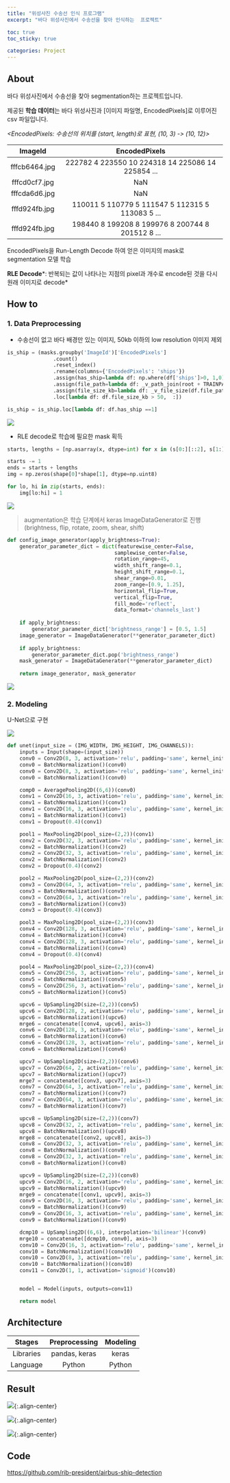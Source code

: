 ```yaml
---
title: "위성사진 수송선 인식 프로그램"
excerpt: "바다 위성사진에서 수송선을 찾아 인식하는  프로젝트"

toc: true
toc_sticky: true

categories: Project
---
```


## About
바다 위성사진에서 수송선을 찾아 segmentation하는 프로젝트입니다. 
    
  
   
제공된 **학습 데이터**는 바다 위성사진과  [이미지 파일명, EncodedPixels]로 이루어진 csv 파일입니다.  
  
*<EncodedPixels: 수송선의 위치를 (start, length)로 표현, (10, 3) -> (10, 12)>*
  
  
|ImageId|EncodedPixels|
|:---:|:---:|
|fffcb6464.jpg|222782 4 223550 10 224318 14 225086 14 225854 ...|
|fffcd0cf7.jpg|NaN|
|fffcda6d6.jpg|NaN|
|fffd924fb.jpg|110011 5 110779 5 111547 5 112315 5 113083 5 ...|
|fffd924fb.jpg|198440 8 199208 8 199976 8 200744 8 201512 8 ...|  
  
  
EncodedPixels을 Run-Length Decode 하여 얻은 이미지의 mask로 segmentation 모델 학습  
   
**RLE Decode***: 반복되는 값이 나타나는 지점의 pixel과 개수로 encode된 것을 다시 원래 이미지로 decode*
  
  
  
## How to
### 1. Data Preprocessing
* 수송선이 없고 바다 배경만 있는 이미지, 50kb 이하의 low resolution 이미지 제외  
    
  
``` python
is_ship = (masks.groupby('ImageId')['EncodedPixels']
               .count()
               .reset_index()
               .rename(columns={'EncodedPixels': 'ships'})
               .assign(has_ship=lambda df: np.where(df['ships']>0, 1,0))
               .assign(file_path=lambda df: _v_path_join(root + TRAINPATH, df.ImageId.astype(str)))
               .assign(file_size_kb=lambda df: _v_file_size(df.file_path))
               .loc[lambda df: df.file_size_kb > 50,  :])

is_ship = is_ship.loc[lambda df: df.has_ship ==1]
```
![](/sample/masks3.JPG)
  


  
* RLE decode로 학습에 필요한 mask 획득
  

```python
starts, lengths = [np.asarray(x, dtype=int) for x in (s[0:][::2], s[1:][::2])]

starts -= 1
ends = starts + lengths
img = np.zeros(shape[0]*shape[1], dtype=np.uint8)

for lo, hi in zip(starts, ends):
    img[lo:hi] = 1
```
![](/sample/plt1.JPG)
   
  
  
  
  
> augmentation은 학습 단계에서 keras ImageDataGenerator로 진행(brightness, flip, rotate, zoom, shear, shift)
  
``` python
def config_image_generator(apply_brightness=True):
    generator_parameter_dict = dict(featurewise_center=False,
                                   samplewise_center=False,
                                   rotation_range=45,
                                   width_shift_range=0.1,
                                   height_shift_range=0.1,
                                   shear_range=0.01,
                                   zoom_range=[0.9, 1.25],
                                   horizontal_flip=True,
                                   vertical_flip=True,
                                   fill_mode='reflect',
                                   data_format='channels_last')
    
    if apply_brightness:
        generator_parameter_dict['brightness_range'] = [0.5, 1.5]
    image_generator = ImageDataGenerator(**generator_parameter_dict)
    
    if apply_brightness:
        generator_parameter_dict.pop('brightness_range')
    mask_generator = ImageDataGenerator(**generator_parameter_dict)
    
    return image_generator, mask_generator
```
![](/sample/aug.jpg)
  
  
  
  
  
### 2. Modeling
U-Net으로 구현  
  
  
![](/sample/unet.jpg)
  


``` python
def unet(input_size = (IMG_WIDTH, IMG_HEIGHT, IMG_CHANNELS)):
    inputs = Input(shape=(input_size))
    conv0 = Conv2D(8, 3, activation='relu', padding='same', kernel_initializer='he_normal')(inputs)
    conv0 = BatchNormalization()(conv0)
    conv0 = Conv2D(8, 3, activation='relu', padding='same', kernel_initializer='he_normal')(conv0)
    conv0 = BatchNormalization()(conv0)

    comp0 = AveragePooling2D((6,6))(conv0)
    conv1 = Conv2D(16, 3, activation='relu', padding='same', kernel_initializer='he_normal')(comp0)
    conv1 = BatchNormalization()(conv1)
    conv1 = Conv2D(16, 3, activation='relu', padding='same', kernel_initializer='he_normal')(conv1)
    conv1 = BatchNormalization()(conv1)
    conv1 = Dropout(0.4)(conv1)

    pool1 = MaxPooling2D(pool_size=(2,2))(conv1)
    conv2 = Conv2D(32, 3, activation='relu', padding='same', kernel_initializer='he_normal')(pool1)
    conv2 = BatchNormalization()(conv2)
    conv2 = Conv2D(32, 3, activation='relu', padding='same', kernel_initializer='he_normal')(conv2)
    conv2 = BatchNormalization()(conv2)
    conv2 = Dropout(0.4)(conv2)

    pool2 = MaxPooling2D(pool_size=(2,2))(conv2)
    conv3 = Conv2D(64, 3, activation='relu', padding='same', kernel_initializer='he_normal')(pool2)
    conv3 = BatchNormalization()(conv3)
    conv3 = Conv2D(64, 3, activation='relu', padding='same', kernel_initializer='he_normal')(conv3)
    conv3 = BatchNormalization()(conv3)
    conv3 = Dropout(0.4)(conv3)

    pool3 = MaxPooling2D(pool_size=(2,2))(conv3)
    conv4 = Conv2D(128, 3, activation='relu', padding='same', kernel_initializer='he_normal')(pool3)
    conv4 = BatchNormalization()(conv4)
    conv4 = Conv2D(128, 3, activation='relu', padding='same', kernel_initializer='he_normal')(conv4)
    conv4 = BatchNormalization()(conv4)
    conv4 = Dropout(0.4)(conv4)

    pool4 = MaxPooling2D(pool_size=(2,2))(conv4)
    conv5 = Conv2D(256, 3, activation='relu', padding='same', kernel_initializer='he_normal')(pool4)
    conv5 = BatchNormalization()(conv5)
    conv5 = Conv2D(256, 3, activation='relu', padding='same', kernel_initializer='he_normal')(conv5)
    conv5 = BatchNormalization()(conv5)

    upcv6 = UpSampling2D(size=(2,2))(conv5)
    upcv6 = Conv2D(128, 2, activation='relu', padding='same', kernel_initializer='he_normal')(upcv6)
    upcv6 = BatchNormalization()(upcv6)
    mrge6 = concatenate([conv4, upcv6], axis=3)
    conv6 = Conv2D(128, 3, activation='relu', padding='same', kernel_initializer='he_normal')(mrge6)
    conv6 = BatchNormalization()(conv6)
    conv6 = Conv2D(128, 3, activation='relu', padding='same', kernel_initializer='he_normal')(conv6)
    conv6 = BatchNormalization()(conv6)

    upcv7 = UpSampling2D(size=(2,2))(conv6)
    upcv7 = Conv2D(64, 2, activation='relu', padding='same', kernel_initializer='he_normal')(upcv7)
    upcv7 = BatchNormalization()(upcv7)
    mrge7 = concatenate([conv3, upcv7], axis=3)
    conv7 = Conv2D(64, 3, activation='relu', padding='same', kernel_initializer='he_normal')(mrge7)
    conv7 = BatchNormalization()(conv7)
    conv7 = Conv2D(64, 3, activation='relu', padding='same', kernel_initializer='he_normal')(conv7)
    conv7 = BatchNormalization()(conv7)

    upcv8 = UpSampling2D(size=(2,2))(conv7)
    upcv8 = Conv2D(32, 2, activation='relu', padding='same', kernel_initializer='he_normal')(upcv8)
    upcv8 = BatchNormalization()(upcv8)
    mrge8 = concatenate([conv2, upcv8], axis=3)
    conv8 = Conv2D(32, 3, activation='relu', padding='same', kernel_initializer='he_normal')(mrge8)
    conv8 = BatchNormalization()(conv8)
    conv8 = Conv2D(32, 3, activation='relu', padding='same', kernel_initializer='he_normal')(conv8)
    conv8 = BatchNormalization()(conv8)

    upcv9 = UpSampling2D(size=(2,2))(conv8)
    upcv9 = Conv2D(16, 2, activation='relu', padding='same', kernel_initializer='he_normal')(upcv9)
    upcv9 = BatchNormalization()(upcv9)
    mrge9 = concatenate([conv1, upcv9], axis=3)
    conv9 = Conv2D(16, 3, activation='relu', padding='same', kernel_initializer='he_normal')(mrge9)
    conv9 = BatchNormalization()(conv9)
    conv9 = Conv2D(16, 3, activation='relu', padding='same', kernel_initializer='he_normal')(conv9)
    conv9 = BatchNormalization()(conv9)

    dcmp10 = UpSampling2D((6,6), interpolation='bilinear')(conv9)
    mrge10 = concatenate([dcmp10, conv0], axis=3)
    conv10 = Conv2D(16, 3, activation='relu', padding='same', kernel_initializer='he_normal')(mrge10)
    conv10 = BatchNormalization()(conv10)
    conv10 = Conv2D(8, 3, activation='relu', padding='same', kernel_initializer='he_normal')(conv10)
    conv10 = BatchNormalization()(conv10)
    conv11 = Conv2D(1, 1, activation='sigmoid')(conv10)


    model = Model(inputs, outputs=conv11)

    return model
```
  
  
  
  
    
  
  
## Architecture  
  
|Stages|Preprocessing|Modeling|
|:----:|:-----------:|:------:|
|Libraries|pandas, keras|keras|
Language|Python|Python|
  
  
## Result
![](/sample/shipres1.jpg){:.align-center}
  
  

![](/sample/shipres2.jpg){:.align-center}
  

![](/sample/shipres3.jpg){:.align-center}
    
  

## Code
<https://github.com/rib-president/airbus-ship-detection>
